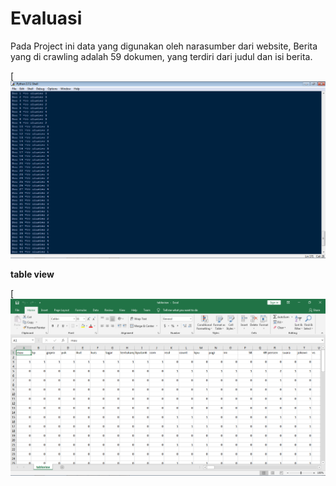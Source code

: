 # Evaluasi

Pada Project ini data yang digunakan oleh narasumber dari website, Berita yang di crawling adalah 59 dokumen, yang terdiri dari judul dan isi berita.

[![Material for MkDocs](assets/images/Jos.png)

**table view**

[![Material for MkDocs](assets/images/tau.png)

